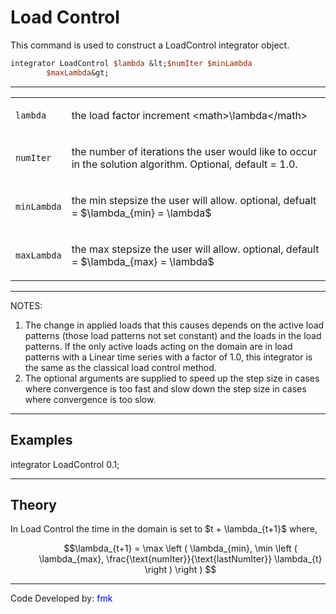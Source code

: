 # Load Control

<p>This command is used to construct a LoadControl integrator
object.</p>

```tcl
integrator LoadControl $lambda &lt;$numIter $minLambda
        $maxLambda&gt;
```
<hr />
<table>
<tbody>
<tr class="odd">
<td><p><code class="parameter-table-variable">lambda</code></p></td>
<td><p>the load factor increment
&lt;math&gt;\lambda&lt;/math&gt;</p></td>
</tr>
<tr class="even">
<td><p><code class="parameter-table-variable">numIter</code></p></td>
<td><p>the number of iterations the user would like to occur in the
solution algorithm. Optional, default = 1.0.</p></td>
</tr>
<tr class="odd">
<td><p><code class="parameter-table-variable">minLambda</code></p></td>
<td><p>the min stepsize the user will allow. optional, defualt =
$\lambda_{min} = \lambda$</p></td>
</tr>
<tr class="even">
<td><p><code class="parameter-table-variable">maxLambda</code></p></td>
<td><p>the max stepsize the user will allow. optional, default =
$\lambda_{max} = \lambda$</p></td>
</tr>
</tbody>
</table>
<hr />
<p>NOTES:</p>
<ol>
<li>The change in applied loads that this causes depends on the active
load patterns (those load patterns not set constant) and the loads in
the load patterns. If the only active loads acting on the domain are in
load patterns with a Linear time series with a factor of 1.0, this
integrator is the same as the classical load control method.</li>
<li>The optional arguments are supplied to speed up the step size in
cases where convergence is too fast and slow down the step size in cases
where convergence is too slow.</li>
</ol>
<hr />

## Examples

<p>integrator LoadControl 0.1;</p>
<hr />

## Theory

<p>In Load Control the time in the domain is set to $t +
\lambda_{t+1}$ where,</p>
<dl>
<dt></dt>
<dd>

$$\lambda_{t+1} = \max \left ( \lambda_{min}, \min \left (
\lambda_{max}, \frac{\text{numIter}}{\text{lastNumIter}} \lambda_{t}
\right ) \right ) $$

</dd>
</dl>
<hr />
<p>Code Developed by: <span style="color:blue">fmk</span></p>
